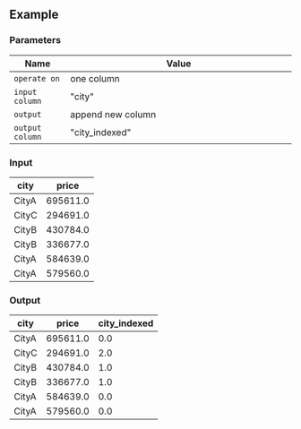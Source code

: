 ## Example

### Parameters

<table class="table">
  <thead>
    <tr>
      <th style="width:20%">Name</th>
      <th style="width:80%">Value</th>
    </tr>
  </thead>
  <tbody>
  <tr>
    <td><code>operate on</code></td>
    <td>one column</td>
  </tr>
  <tr>
    <td><code>input column</code></td>
    <td>"city"</td>
  </tr>
  <tr>
    <td><code>output</code></td>
    <td>append new column</td>
  </tr>
  <tr>
    <td><code>output column</code></td>
    <td>"city_indexed"</td>
  </tr>
  </tbody>
</table>

### Input

<table class="table">
  <thead>
    <tr>
      <th>city</th>
      <th>price</th>
    </tr>
  </thead>
  <tbody>
    <tr>
      <td>CityA</td>
      <td>695611.0</td>
    </tr>
    <tr>
      <td>CityC</td>
      <td>294691.0</td>
    </tr>
    <tr>
      <td>CityB</td>
      <td>430784.0</td>
    </tr>
    <tr>
      <td>CityB</td>
      <td>336677.0</td>
    </tr>
    <tr>
      <td>CityA</td>
      <td>584639.0</td>
    </tr>
    <tr>
      <td>CityA</td>
      <td>579560.0</td>
    </tr>
  </tbody>
</table>

### Output

<table class="table">
  <thead>
    <tr>
      <th>city</th>
      <th>price</th>
      <th>city_indexed</th>
    </tr>
  </thead>
  <tbody>
    <tr>
      <td>CityA</td>
      <td>695611.0</td>
      <td>0.0</td>
    </tr>
    <tr>
      <td>CityC</td>
      <td>294691.0</td>
      <td>2.0</td>
    </tr>
    <tr>
      <td>CityB</td>
      <td>430784.0</td>
      <td>1.0</td>
    </tr>
    <tr>
      <td>CityB</td>
      <td>336677.0</td>
      <td>1.0</td>
    </tr>
    <tr>
      <td>CityA</td>
      <td>584639.0</td>
      <td>0.0</td>
    </tr>
    <tr>
      <td>CityA</td>
      <td>579560.0</td>
      <td>0.0</td>
    </tr>
  </tbody>
</table>
      
